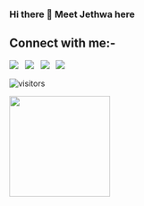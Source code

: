 ### Hi there 👋 Meet Jethwa here 

## Connect with me:-

[![](https://img.shields.io/badge/LinkedIn-0077B5?style=for-the-badge&logo=linkedin&logoColor=white)](https://www.linkedin.com/in/meet-jethwa7/)&nbsp;&nbsp;
[![](https://img.shields.io/badge/Twitter-1DA1F2?style=for-the-badge&logo=twitter&logoColor=white)](https://twitter.com/meetjethwa07)&nbsp;&nbsp;
[![](https://img.shields.io/badge/Gmail-D14836?style=for-the-badge&logo=gmail&logoColor=white)](mailto:meetjethwa3@gmail.com)&nbsp;&nbsp;
[![](https://img.shields.io/badge/Instagram-E4405F?style=for-the-badge&logo=instagram&logoColor=white)](https://www.instagram.com/learn.apply.build/)&nbsp;&nbsp;

![visitors](https://visitor-badge.glitch.me/badge?page_id=page.id)

<img height="180em" src="https://github-readme-stats.vercel.app/api?username=Meet2147&show_icons=true&hide_border=true&&count_private=true&include_all_commits=true" />


